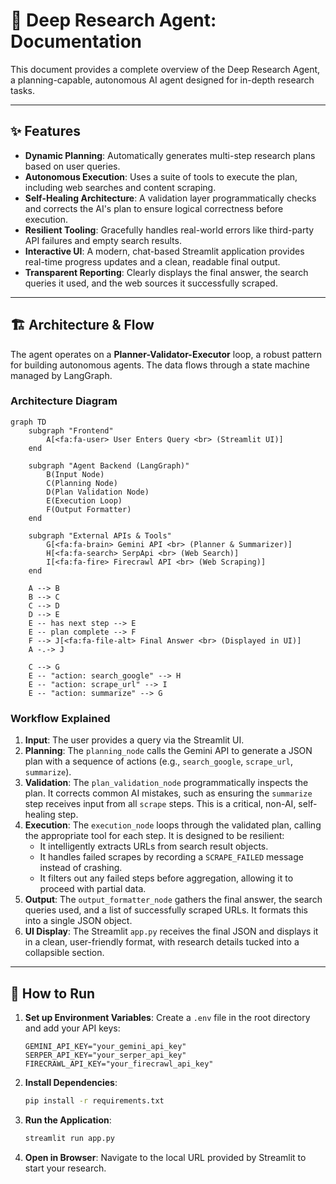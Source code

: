 # 🧠 Deep Research Agent: Documentation

This document provides a complete overview of the Deep Research Agent, a planning-capable, autonomous AI agent designed for in-depth research tasks.

---

## ✨ Features

- **Dynamic Planning**: Automatically generates multi-step research plans based on user queries.
- **Autonomous Execution**: Uses a suite of tools to execute the plan, including web searches and content scraping.
- **Self-Healing Architecture**: A validation layer programmatically checks and corrects the AI's plan to ensure logical correctness before execution.
- **Resilient Tooling**: Gracefully handles real-world errors like third-party API failures and empty search results.
- **Interactive UI**: A modern, chat-based Streamlit application provides real-time progress updates and a clean, readable final output.
- **Transparent Reporting**: Clearly displays the final answer, the search queries it used, and the web sources it successfully scraped.

---

## 🏗️ Architecture & Flow

The agent operates on a **Planner-Validator-Executor** loop, a robust pattern for building autonomous agents. The data flows through a state machine managed by LangGraph.

### Architecture Diagram

```mermaid
graph TD
    subgraph "Frontend"
        A[<fa:fa-user> User Enters Query <br> (Streamlit UI)]
    end

    subgraph "Agent Backend (LangGraph)"
        B(Input Node)
        C(Planning Node)
        D(Plan Validation Node)
        E(Execution Loop)
        F(Output Formatter)
    end

    subgraph "External APIs & Tools"
        G[<fa:fa-brain> Gemini API <br> (Planner & Summarizer)]
        H[<fa:fa-search> SerpApi <br> (Web Search)]
        I[<fa:fa-fire> Firecrawl API <br> (Web Scraping)]
    end

    A --> B
    B --> C
    C --> D
    D --> E
    E -- has next step --> E
    E -- plan complete --> F
    F --> J[<fa:fa-file-alt> Final Answer <br> (Displayed in UI)]
    A -.-> J

    C --> G
    E -- "action: search_google" --> H
    E -- "action: scrape_url" --> I
    E -- "action: summarize" --> G

```

### Workflow Explained

1.  **Input**: The user provides a query via the Streamlit UI.
2.  **Planning**: The `planning_node` calls the Gemini API to generate a JSON plan with a sequence of actions (e.g., `search_google`, `scrape_url`, `summarize`).
3.  **Validation**: The `plan_validation_node` programmatically inspects the plan. It corrects common AI mistakes, such as ensuring the `summarize` step receives input from all `scrape` steps. This is a critical, non-AI, self-healing step.
4.  **Execution**: The `execution_node` loops through the validated plan, calling the appropriate tool for each step. It is designed to be resilient:
    *   It intelligently extracts URLs from search result objects.
    *   It handles failed scrapes by recording a `SCRAPE_FAILED` message instead of crashing.
    *   It filters out any failed steps before aggregation, allowing it to proceed with partial data.
5.  **Output**: The `output_formatter_node` gathers the final answer, the search queries used, and a list of successfully scraped URLs. It formats this into a single JSON object.
6.  **UI Display**: The Streamlit `app.py` receives the final JSON and displays it in a clean, user-friendly format, with research details tucked into a collapsible section.

---

## 🚀 How to Run

1.  **Set up Environment Variables**:
    Create a `.env` file in the root directory and add your API keys:
    ```
    GEMINI_API_KEY="your_gemini_api_key"
    SERPER_API_KEY="your_serper_api_key"
    FIRECRAWL_API_KEY="your_firecrawl_api_key"
    ```

2.  **Install Dependencies**:
    ```bash
    pip install -r requirements.txt
    ```

3.  **Run the Application**:
    ```bash
    streamlit run app.py
    ```

4.  **Open in Browser**: Navigate to the local URL provided by Streamlit to start your research.
